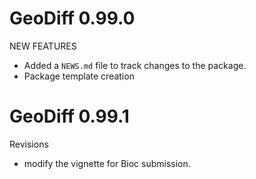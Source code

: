 # GeoDiff 0.99.0

NEW FEATURES

* Added a `NEWS.md` file to track changes to the package.
* Package template creation

# GeoDiff 0.99.1

Revisions

* modify the vignette for Bioc submission. 